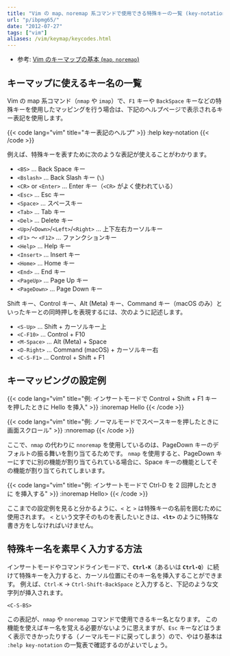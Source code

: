 ```yaml
---
title: "Vim の map、noremap 系コマンドで使用できる特殊キーの一覧 (key-notation, key-codes)"
url: "p/ibpmg65/"
date: "2012-07-27"
tags: ["vim"]
aliases: /vim/keymap/keycodes.html
---
```


- 参考: [Vim のキーマップの基本 (`map`, `noremap`)](/p/nqqixxy/)


キーマップに使えるキー名の一覧
----

Vim の map 系コマンド（`nmap` や `imap`）で、`F1` キーや `BackSpace` キーなどの特殊キーを使用したマッピングを行う場合は、下記のヘルプページで表示されるキー表記を使用します。

{{< code lang="vim" title="キー表記のヘルプ" >}}
:help key-notation
{{< /code >}}

例えば、特殊キーを表すために次のような表記が使えることがわかります。

- `<BS>` ... Back Space キー
- `<Bslash>` ... Back Slash キー (`\`)
- `<CR>` or `<Enter>` ... Enter キー（`<CR>` がよく使われている）
- `<Esc>` ... Esc キー
- `<Space>` ... スペースキー
- `<Tab>` ... Tab キー
- `<Del>` ... Delete キー
- `<Up>`/`<Down>`/`<Left>`/`<Right>` ... 上下左右カーソルキー
- `<F1>` 〜 `<F12>` ... ファンクションキー
- `<Help>` ... Help キー
- `<Insert>` ... Insert キー
- `<Home>` ... Home キー
- `<End>` ... End キー
- `<PageUp>` ... Page Up キー
- `<PageDown>` ... Page Down キー

Shift キー、Control キー、Alt (Meta) キー、Command キー（macOS のみ）といったキーとの同時押しを表現するには、次のように記述します。

- `<S-Up>` ... Shift + カーソルキー上
- `<C-F10>` ... Control + F10
- `<M-Space>` ... Alt (Meta) + Space
- `<D-Right>` ... Command (macOS) + カーソルキー右
- `<C-S-F1>`  ... Control + Shift + F1


キーマッピングの設定例
----

{{< code lang="vim" title="例: インサートモードで Control + Shift + F1 キーを押したときに Hello を挿入" >}}
:inoremap <C-S-F1> Hello
{{< /code >}}

{{< code lang="vim" title="例: ノーマルモードでスペースキーを押したときに画面スクロール" >}}
:nnoremap <Space> <PageDown>
{{< /code >}}

ここで、`nmap` の代わりに `nnoremap` を使用しているのは、PageDown キーのデフォルトの振る舞いを割り当てるためです。
`nmap` を使用すると、PageDown キーにすでに別の機能が割り当てられている場合に、Space キーの機能としてその機能が割り当てられてしまいます。

{{< code lang="vim" title="例: インサートモードで Ctrl-D を 2 回押したときに <Hello> を挿入する" >}}
:inoremap <C-D><C-D> <lt>Hello>
{{< /code >}}

ここまでの設定例を見ると分かるように、`<` と `>` は特殊キーの名前を囲むために使用されます。
`<` という文字そのものを表したいときは、**`<lt>`** のように特殊な書き方をしなければいけません。


特殊キー名を素早く入力する方法
----

インサートモードやコマンドラインモードで、**`Ctrl-K`**（あるいは **`Ctrl-Q`**）に続けて特殊キーを入力すると、カーソル位置にそのキー名を挿入することができます。
例えば、`Ctrl-K` → `Ctrl-Shift-BackSpace` と入力すると、下記のような文字列が挿入されます。

```
<C-S-BS>
```

この表記が、`nmap` や `nnoremap` コマンドで使用できるキー名となります。
この機能を使えばキー名を覚える必要がないように思えますが、`Esc` キーなどはうまく表示できかったりする（ノーマルモードに戻ってしまう）ので、やはり基本は `:help key-notation` の一覧表で確認するのがよいでしょう。

